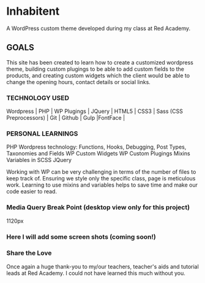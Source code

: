 # Inhabitent

A WordPress custom theme developed during my class at Red Academy.

## GOALS
This site has been created to learn how to create a customized wordpress theme, building custom plugings to be able to add custom fields to the products, and creating custom widgets which the client would be able to change the opening hours, contact details or social links.

### TECHNOLOGY USED

Wordpress | PHP | WP Plugings | JQuery | HTML5 | CSS3 |  Sass (CSS Preprocessors) | Git | Github | Gulp |FontFace |


### PERSONAL LEARNINGS

PHP
Wordpress technology:
Functions, Hooks, Debugging, Post Types, Taxonomies and Fields
WP Custom Widgets
WP Custom Plugings
Mixins
Variables in SCSS
JQuery

Working with WP can be very challenging in terms of the number of files to keep track of. Ensuring we style only the specific class, page is meticulous work. Learning to use mixins and variables helps to save time and make our code easier to read.


### Media Query Break Point (desktop view only for this project)

1120px

### Here I will add some screen shots (coming soon!)

### Share the Love

Once again a huge thank-you to my/our teachers, teacher's aids and tutorial leads at Red Academy. I could not have learned this much without you.
